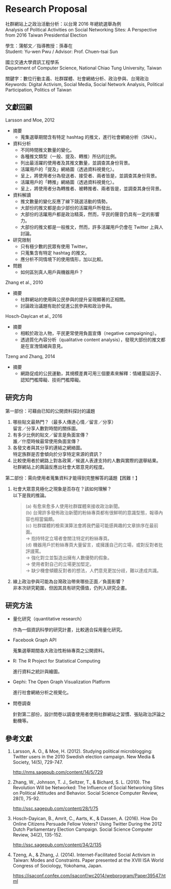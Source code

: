 # Research Proposal #

社群網站上之政治活動分析：以台灣 2016 年總統選舉為例  
Analysis of Political Activities on Social Networking Sites: A Perspective from 2016 Taiwan Presidential Election

學生：蒲郁文／指導教授：孫春在  
Student: Yu-wen Pwu / Advisor: Prof. Chuen-tsai Sun

國立交通大學資訊工程學系  
Department of Computer Science, National Chiao Tung University, Taiwan

關鍵字：數位行動主義、社群媒體、社會網絡分析、政治參與、台灣政治  
Keywords: Digital Activism, Social Media, Social Network Analysis, Political Participation, Politics of Taiwan

## 文獻回顧 ##

Larsson and Moe, 2012

* 摘要
  * 蒐集選舉期間含有特定 hashtag 的推文，進行社會網絡分析（SNA）。
* 資料分析
  * 不同時間推文數量的變化。
  * 各種推文類型（一般、提及、轉推）所佔的比例。
  * 列出最活躍的使用者及其推文數量，並調查其身份背景。
  * 活躍用戶的「提及」網絡圖（透過資料視覺化）。
  * 呈上，將使用者分為發送者、接受者、兩者皆是，並調查其身份背景。
  * 活躍用戶的「轉推」網絡圖（透過資料視覺化）。
  * 呈上，將使用者分為轉推者、被轉推者、兩者皆是，並調查其身份背景。
* 資料解讀
  * 推文數量的變化反應了線下競選活動的情勢。
  * 大部份的推文都是由少部份的活躍用戶所發出。
  * 大部份的活躍用戶都是政治精英，然而，平民的聲音仍具有一定的影響力。
  * 大部份的推文都是一般推文，然而，許多活躍用戶仍會在 Twitter 上與人討論。
* 研究限制
  * 只有極少數的民眾有使用 Twitter。
  * 只蒐集含有特定 hashtag 的推文。
  * 應分析不同情境下的使用情形，加以比較。
* 問題
  * 如何區別真人用戶與機器用戶？

Zhang et al., 2010

* 摘要
  * 社群網站的使用與公民參與的提升呈現顯著的正相關。
  * 討論政治議題有助於促進公民參與和政治參與。

Hosch-Dayican et al., 2016

* 摘要
  * 相較於政治人物，平民更常使用負面宣傳（negative campaigning）。
  * 透過質化內容分析（qualitative content analysis），發現大部份的推文都是在宣洩情緒與意見。

Tzeng and Zhang, 2014

* 摘要
  * 網路促成的公民運動，其規模差異可用三個要素來解釋：情緒蔓延因子、認知門檻障礙、技術門檻障礙。

## 研究方向 ##

第一部份：可藉由已知的公開資料探討的議題

1. 哪些貼文最熱門？（最多人傳達心情／留言／分享）  
   留言／分享人數對時間的關係圖。
2. 有多少比例的貼文／留言是負面宣傳？  
   誰／什麼時候最常使用負面宣傳？
3. 各發文者與其分享的連結之網絡圖。  
   特定族群是否會傾向於分享特定來源的資訊？
4. 比較使用者於網路上對各政黨／候選人表達支持的人數與實際的選舉結果。  
   社群網站上的輿論反應出社會大眾意見的程度。

第二部份：需向使用者蒐集資料才能得到完整解答的議題【困難！】

1. 社會大眾意見極化之現象是否存在？該如何理解？  
   以下是我的推論。

   > (a) 有愈來愈多人使用社群媒體來接收政治新聞。  
   > (b) 台灣許多發佈政治新聞的粉絲專頁都有很鮮明的意識型態，報導內容也相當偏頗。  
   > (c) 社群媒體的檢索演算法會將我們最可能感興趣的文章排序在最前面。  
   > -> 抱持特定立場者會關注特定的粉絲專頁。  
   > (d) 機器用戶於粉絲專頁大量留言，或擁護自己的立場，或對反對者批評謾罵。  
   > -> 強化對立並製造出擁有人數優勢的假象。  
   > -> 使用者對自己的立場更加堅定。  
   > -> 缺少機會傾聽反對者的想法，人們意見更加分歧，難以達成共識。

2. 線上政治參與可能為台灣政治帶來哪些正面／負面影響？  
   非本次研究範圍，但因其具有研究價值，仍列入研究企畫。

## 研究方法 ##

* 量化研究（quantitative research）

  作為一個資訊科學的研究計畫，比較適合採用量化研究。

* Facebook Graph API

  蒐集選舉期間各大政治性粉絲專頁之公開資料。

* R: The R Project for Statistical Computing

  進行資料之統計與繪圖。

* Gephi: The Open Graph Visualization Platform

  進行社會網絡分析之視覺化。

* 問卷調查

  針對第二部份，設計問卷以調查使用者使用社群網站之習慣、張貼政治評論之動機等。

## 參考文獻 ##

1. Larsson, A. O., & Moe, H. (2012). Studying political microblogging: Twitter users in the 2010 Swedish election campaign. New Media & Society, 14(5), 729-747.

   http://nms.sagepub.com/content/14/5/729

2. Zhang, W., Johnson, T. J., Seltzer, T., & Bichard, S. L. (2010). The Revolution Will be Networked: The Influence of Social Networking Sites on Political Attitudes and Behavior. Social Science Computer Review, 28(1), 75-92.

   http://ssc.sagepub.com/content/28/1/75

3. Hosch-Dayican, B., Amrit, C., Aarts, K., & Dassen, A. (2016). How Do Online Citizens Persuade Fellow Voters? Using Twitter During the 2012 Dutch Parliamentary Election Campaign. Social Science Computer Review, 34(2), 135-152.

   http://ssc.sagepub.com/content/34/2/135

4. Tzeng, A., & Zhang, J. (2014). Internet-Facilitated Social Activism in Taiwan: Modes and Constraints. Paper presented at the XVIII ISA World Congress of Sociology, Yokohama, Japan.

   https://isaconf.confex.com/isaconf/wc2014/webprogram/Paper39547.html
